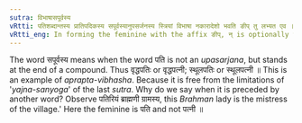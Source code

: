 ```yaml
---
sutra: विभाषासपूर्वस्य
vRtti: पतिशब्दान्तस्य प्रातिपदिकस्य सपूर्वस्यानुपसर्जनस्य स्त्रियां विभाषा नकारादेशो भवति ङीप् तु लभ्यत एव ॥
vRtti_eng: In forming the feminine with the affix ङीप्, न् is optionally the substitute of the final इ of पति, when the latter is preceded by another word.
---
```

The word सपूर्वस्य means when the word पति is not an _upasarjana_, but stands at the end of a compound. Thus वृद्धपतिः or वृद्धपत्नी; स्थूलपतिः or स्थूलपत्नी ॥ This is an example of _aprapta_-_vibhasha_. Because it is free from the limitations of '_yajna_-_sanyoga_' of the last _sutra_. Why do we say when it is preceded by another word? Observe पतिरियं ब्राह्मणी ग्रामस्य, this _Brahman_ lady is the mistress of the village.' Here the feminine is पति and not पत्नी ॥
